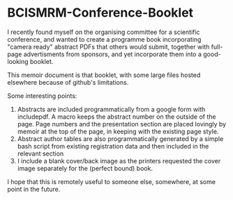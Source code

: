 # BCISMRM-Conference-Booklet

I recently found myself on the organising committee for a scientific conference, and wanted to create a programme book incorporating "camera ready" abstract PDFs that others would submit, together with full-page advertisments from sponsors, and yet incorporate them into a good-looking booklet. 

This memoir document is that booklet, with some large files hosted elsewhere because of github's limitations. 

Some interesting points: 
1. Abstracts are included programmatically from a google form with includepdf. A macro keeps the abstract number on the outside of the page. Page numbers and the presentation section are placed lovingly by memoir at the top of the page, in keeping with the existing page style. 
2. Abstract author tables are also programmatically generated by a simple bash script from existing registration data and then included in the relevant section
3. I include a blank cover/back image as the printers requested the cover image separately for the (perfect bound) book. 


I hope that this is remotely useful to someone else, somewhere, at some point in the future. 
